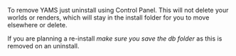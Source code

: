 To remove YAMS just uninstall using Control Panel.  This will not delete your worlds or renders, which will stay in the install folder for you to move elsewhere or delete.

If you are planning a re-install _make sure you save the db folder_ as this is removed on an uninstall.